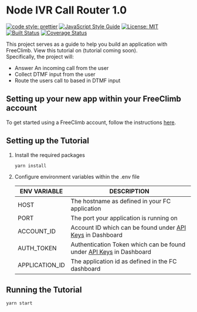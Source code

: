 # Node IVR Call Router 1.0

[![code style: prettier](https://img.shields.io/badge/code_style-prettier-ff69b4.svg?style=flat-square)](https://github.com/prettier/prettier)
[![JavaScript Style Guide](https://img.shields.io/badge/code_style-standard-brightgreen.svg)](https://standardjs.com)
[![License: MIT](https://img.shields.io/badge/License-MIT-green.svg)](https://opensource.org/licenses/MIT)
[![Built Status](https://github.com/FreeClimbAPI/Node-IVR-Sample-Apps/actions/workflows/node-ivr-sample-app-call-router-1.0.yaml/badge.svg)](https://github.com/FreeClimbAPI/Node-IVR-Sample-Apps/actions/workflows/node-ivr-sample-app-call-router-1.0.yaml)
[![Coverage Status](https://coveralls.io/repos/github/FreeClimbAPI/Node-2FA-Tutorial/badge.svg?branch=master)](https://coveralls.io/github/FreeClimbAPI/Node-IVR-Sample-Apps?branch=master)

This project serves as a guide to help you build an application with FreeClimb. View this tutorial on (tutorial coming soon).  
Specifically, the project will:

-   Answer An incoming call from the user
-   Collect DTMF input from the user
-   Route the users call to based in DTMF input

## Setting up your new app within your FreeClimb account

To get started using a FreeClimb account, follow the instructions [here](https://docs.freeclimb.com/docs/getting-started-with-freeclimb).

## Setting up the Tutorial

1. Install the required packages

    ```bash
    yarn install
    ```

1. Configure environment variables within the .env file

    | ENV VARIABLE    | DESCRIPTION                                                                                                                                                                                                                               |
    | --------------- | ----------------------------------------------------------------------------------------------------------------------------------------------------------------------------------------------------------------------------------------- |
    | HOST            | The hostname as defined in your FC application                                                                                                                                                                                            |
    | PORT            | The port your application is running on                                                                                                                                                                                                   |
    | ACCOUNT_ID      | Account ID which can be found under [API Keys](https://www.freeclimb.com/dashboard/portal/account/authentication) in Dashboard                                                                                                            |
    | AUTH_TOKEN      | Authentication Token which can be found under [API Keys](https://www.freeclimb.com/dashboard/portal/account/authentication) in Dashboard                                                                                                  |
    | APPLICATION_ID  | The application id as defined in the FC dashboard                                                                                                                                                                                         |

## Running the Tutorial

```bash
yarn start
```
